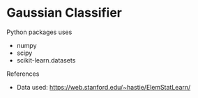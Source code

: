 # Gaussian Classifier

Python packages uses
* numpy
* scipy
* scikit-learn.datasets

References
* Data used: https://web.stanford.edu/~hastie/ElemStatLearn/